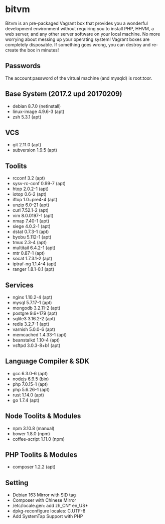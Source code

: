 # bitvm
Bitvm is an pre-packaged Vagrant box that provides you a wonderful development environment without requiring you to install PHP, HHVM, a web server, and any other server software on your local machine. No more worrying about messing up your operating system! Vagrant boxes are completely disposable. If something goes wrong, you can destroy and re-create the box in minutes!

## Passwords
The account:password of the virtual machine (and mysqld) is root:toor.

## Base System (2017.2 upd 20170209)
* debian 8.7.0 (netinstall)
* linux-image 4.9.6-3 (apt)
* zsh 5.3.1 (apt)

## VCS
* git 2.11.0 (apt)
* subversion 1.9.5 (apt)

## Toolits
* rcconf 3.2 (apt)
* sysv-rc-conf 0.99-7 (apt)
* htop 2.0.2-1 (apt)
* iotop 0.6-2 (apt)
* iftop 1.0~pre4-4 (apt)
* unzip 6.0-21 (apt)
* curl 7.52.1-2 (apt)
* vim 8.0.0197-1 (apt)
* nmap 7.40-1 (apt)
* siege 4.0.2-1 (apt)
* dstat 0.7.3-1 (apt)
* byobu 5.112-1 (apt)
* tmux 2.3-4 (apt)
* multitail 6.4.2-1 (apt)
* mtr 0.87-1 (apt)
* socat 1.7.3.1-2 (apt)
* iptraf-ng 1.1.4-4 (apt)
* ranger 1.8.1-0.1 (apt)

## Services
* nginx 1.10.2-4 (apt)
* mysql 5.7.17-1 (apt)
* mongodb 3.2.11-2 (apt)
* postgre 9.6+179 (apt)
* sqlite3 3.16.2-2 (apt)
* redis 3.2.7-1 (apt)
* varnish 5.0.0-6 (apt)
* memcached 1.4.33-1 (apt)
* beanstalkd 1.10-4 (apt)
* vsftpd 3.0.3-8+b1 (apt)

## Language Compiler & SDK
* gcc 6.3.0-6 (apt)
* nodejs 6.9.5 (bin)
* php 7.0.15-1 (apt)
* php 5.6.26-1 (apt)
* rust 1.14.0 (apt)
* go 1.7.4 (apt)

## Node Toolits & Modules
* npm 3.10.8 (manual)
* bower 1.8.0 (npm)
* coffee-script 1.11.0 (npm)

## PHP Toolits & Modules
* composer 1.2.2 (apt)

## Setting
* Debian 163 Mirror with SID tag
* Composer with Chinese Mirror
* /etc/locale.gen: add zh_CN* en_US*
* dpkg-reconfigure locales: C.UTF-8
* Add SystemTap Support with PHP